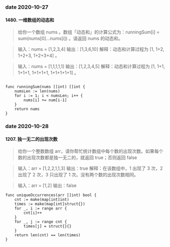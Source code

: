 ### date 2020-10-27

#### 1480. 一维数组的动态和
> 给你一个数组 nums 。数组「动态和」的计算公式为：runningSum[i] = sum(nums[0]…nums[i]) 。请返回 nums 的动态和。

> 输入：nums = [1,2,3,4]
>输出：[1,3,6,10]
>解释：动态和计算过程为 [1, 1+2, 1+2+3, 1+2+3+4] 。

> 输入：nums = [1,1,1,1,1]
输出：[1,2,3,4,5]
解释：动态和计算过程为 [1, 1+1, 1+1+1, 1+1+1+1, 1+1+1+1+1] 。


```Golang

func runningSum(nums []int) []int {
    numsLen := len(nums)
    for i := 1; i < numsLen; i++ {
        nums[i] += num[i-1]
    }
    return nums
}
```

### date 2020-10-28

#### 1207. 独一无二的出现次数
> 给你一个整数数组 arr，请你帮忙统计数组中每个数的出现次数。如果每个数的出现次数都是独一无二的，就返回 true；否则返回 false

> 输入：arr = [1,2,2,1,1,3]
> 输出：true 
> 解释：在该数组中，1 出现了 3 次，2 出现了 2 次，3 只出现了 1 次。没有两个数的出现次数相同。

> 输入：arr = [1,2]
> 输出：false

```Golang
func uniqueOccurrences(arr []int) bool {
    cnt := make(map[int]int)
    times := make(map[int]struct{})
    for _, i := range arr {
        cnt[i]++
    }
    for _, j := range cnt {
        times[j] = struct{}{}
    }
    return len(cnt) == len(times)
}
```
